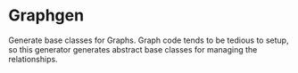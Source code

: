# Graphgen

Generate base classes for Graphs.
Graph code tends to be tedious to setup, so this generator generates abstract base classes for managing the relationships.